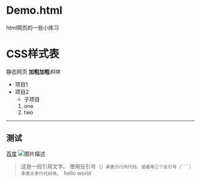 # Demo.html
html网页的一些小练习

# CSS样式表
静态网页
**加粗**__加粗__*斜体*
- 项目1
- 项目2
  - 子项目
  1. one
  2. two
------------
## 测试
[百度](https://www.baidu.com)
![图片描述](https://www.example.com/image.jpg)
> 这是一段引用文字。
使用反引号（`）来表示行内代码，或者用三个反引号（```）来表示多行代码块。
`hello world`
